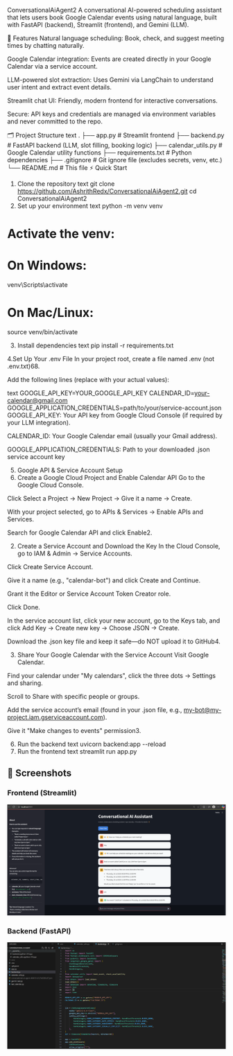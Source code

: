 ConversationalAiAgent2
A conversational AI-powered scheduling assistant that lets users book Google Calendar events using natural language, built with FastAPI (backend), Streamlit (frontend), and Gemini (LLM).

🚀 Features
Natural language scheduling: Book, check, and suggest meeting times by chatting naturally.

Google Calendar integration: Events are created directly in your Google Calendar via a service account.

LLM-powered slot extraction: Uses Gemini via LangChain to understand user intent and extract event details.

Streamlit chat UI: Friendly, modern frontend for interactive conversations.

Secure: API keys and credentials are managed via environment variables and never committed to the repo.

🗂️ Project Structure
text
.
├── app.py              # Streamlit frontend
├── backend.py          # FastAPI backend (LLM, slot filling, booking logic)
├── calendar_utils.py   # Google Calendar utility functions
├── requirements.txt    # Python dependencies
├── .gitignore          # Git ignore file (excludes secrets, venv, etc.)
└── README.md           # This file
⚡ Quick Start
1. Clone the repository
text
git clone https://github.com/AshrithRedx/ConversationalAiAgent2.git
cd ConversationalAiAgent2
2. Set up your environment
text
python -m venv venv
# Activate the venv:
# On Windows:
venv\Scripts\activate
# On Mac/Linux:
source venv/bin/activate


3. Install dependencies
text
pip install -r requirements.txt

4.Set Up Your .env File
In your project root, create a file named .env (not .env.txt)68.

Add the following lines (replace with your actual values):

text
GOOGLE_API_KEY=YOUR_GOOGLE_API_KEY
CALENDAR_ID=your-calendar@gmail.com
GOOGLE_APPLICATION_CREDENTIALS=path/to/your/service-account.json
GOOGLE_API_KEY: Your API key from Google Cloud Console (if required by your LLM integration).

CALENDAR_ID: Your Google Calendar email (usually your Gmail address).

GOOGLE_APPLICATION_CREDENTIALS: Path to your downloaded .json service account key

5.  Google API & Service Account Setup
1. Create a Google Cloud Project and Enable Calendar API
Go to the Google Cloud Console.

Click Select a Project → New Project → Give it a name → Create.

With your project selected, go to APIs & Services → Enable APIs and Services.

Search for Google Calendar API and click Enable2.

2. Create a Service Account and Download the Key
In the Cloud Console, go to IAM & Admin → Service Accounts.

Click Create Service Account.

Give it a name (e.g., "calendar-bot") and click Create and Continue.

Grant it the Editor or Service Account Token Creator role.

Click Done.

In the service account list, click your new account, go to the Keys tab, and click Add Key → Create new key → Choose JSON → Create.

Download the .json key file and keep it safe—do NOT upload it to GitHub4.

3. Share Your Google Calendar with the Service Account
Visit Google Calendar.

Find your calendar under "My calendars", click the three dots → Settings and sharing.

Scroll to Share with specific people or groups.

Add the service account’s email (found in your .json file, e.g., my-bot@my-project.iam.gserviceaccount.com).

Give it "Make changes to events" permission3.

6. Run the backend
text
uvicorn backend:app --reload
7. Run the frontend
text
streamlit run app.py

## 📸 Screenshots

### Frontend (Streamlit)
![Frontend Screenshot](sample1.png)

### Backend (FastAPI)
![Backend Screenshot](sample2.png)
 


